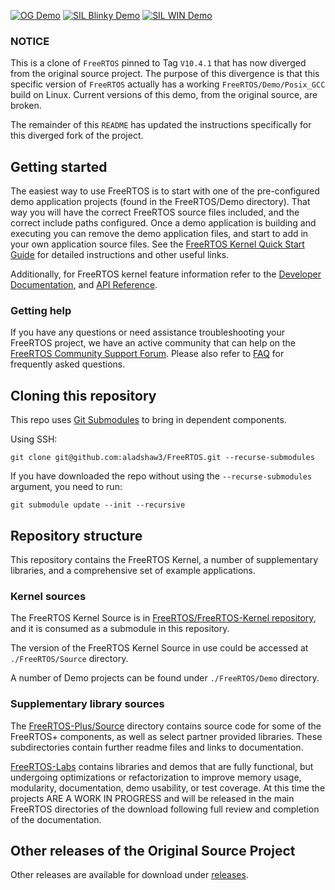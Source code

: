 [![OG Demo](https://github.com/aladshaw3/FreeRTOS/actions/workflows/original_SIL_demo.yml/badge.svg)](https://github.com/aladshaw3/FreeRTOS/actions/workflows/original_SIL_demo.yml)
[![SIL Blinky Demo](https://github.com/aladshaw3/FreeRTOS/actions/workflows/blinky_demo.yml/badge.svg)](https://github.com/aladshaw3/FreeRTOS/actions/workflows/blinky_demo.yml)
[![SIL WIN Demo](https://github.com/aladshaw3/FreeRTOS/actions/workflows/win_blinky_demo.yml/badge.svg)](https://github.com/aladshaw3/FreeRTOS/actions/workflows/win_blinky_demo.yml)

### NOTICE ###
This is a clone of `FreeRTOS` pinned to Tag `V10.4.1` that has now diverged from the original source project.
The purpose of this divergence is that this specific version of `FreeRTOS` actually has a working `FreeRTOS/Demo/Posix_GCC` build on Linux. Current versions of this demo, from the original source, are broken.

The remainder of this `README` has updated the instructions specifically for this diverged fork of the project.


## Getting started
The easiest way to use FreeRTOS is to start with one of the pre-configured demo application projects (found in the FreeRTOS/Demo directory).  That way you will have the correct FreeRTOS source files included, and the correct include paths configured.  Once a demo application is building and executing you can remove the demo application files, and start to add in your own application source files.  See the [FreeRTOS Kernel Quick Start Guide](https://www.freertos.org/FreeRTOS-quick-start-guide.html) for detailed instructions and other useful links.

Additionally, for FreeRTOS kernel feature information refer to the [Developer Documentation](https://www.freertos.org/features.html), and [API Reference](https://www.freertos.org/a00106.html).

### Getting help
If you have any questions or need assistance troubleshooting your FreeRTOS project, we have an active community that can help on the [FreeRTOS Community Support Forum](https://forums.freertos.org). Please also refer to [FAQ](http://www.freertos.org/FAQHelp.html) for frequently asked questions.

## Cloning this repository
This repo uses [Git Submodules](https://git-scm.com/book/en/v2/Git-Tools-Submodules) to bring in dependent components.

Using SSH:
```
git clone git@github.com:aladshaw3/FreeRTOS.git --recurse-submodules
```

If you have downloaded the repo without using the `--recurse-submodules` argument, you need to run:
```
git submodule update --init --recursive
```

## Repository structure
This repository contains the FreeRTOS Kernel, a number of supplementary libraries, and a comprehensive set of example applications.

### Kernel sources
The FreeRTOS Kernel Source is in [FreeRTOS/FreeRTOS-Kernel repository](https://github.com/FreeRTOS/FreeRTOS-Kernel), and it is consumed as a submodule in this repository.

The version of the FreeRTOS Kernel Source in use could be accessed at ```./FreeRTOS/Source``` directory.

A number of Demo projects can be found under ```./FreeRTOS/Demo``` directory.

### Supplementary library sources
The [FreeRTOS-Plus/Source](https://github.com/FreeRTOS/FreeRTOS/tree/master/FreeRTOS-Plus/Source) directory contains source code for some of the FreeRTOS+ components, as well as select partner provided libraries. These subdirectories contain further readme files and links to documentation.

[FreeRTOS-Labs](https://github.com/FreeRTOS/FreeRTOS/tree/master/FreeRTOS-Labs) contains libraries and demos that are fully functional, but undergoing optimizations or refactorization to improve memory usage, modularity,
documentation, demo usability, or test coverage.  At this time the projects ARE A WORK IN PROGRESS and will be released in the main FreeRTOS directories of the download following full review and completion of the documentation.

## Other releases of the Original Source Project
Other releases are available for download under [releases](https://github.com/FreeRTOS/FreeRTOS/releases).
